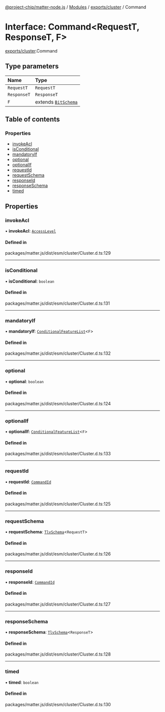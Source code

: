 [@project-chip/matter-node.js](../README.md) / [Modules](../modules.md) / [exports/cluster](../modules/exports_cluster.md) / Command

# Interface: Command\<RequestT, ResponseT, F\>

[exports/cluster](../modules/exports_cluster.md).Command

## Type parameters

| Name | Type |
| :------ | :------ |
| `RequestT` | `RequestT` |
| `ResponseT` | `ResponseT` |
| `F` | extends [`BitSchema`](../modules/exports_schema.md#bitschema) |

## Table of contents

### Properties

- [invokeAcl](exports_cluster.Command.md#invokeacl)
- [isConditional](exports_cluster.Command.md#isconditional)
- [mandatoryIf](exports_cluster.Command.md#mandatoryif)
- [optional](exports_cluster.Command.md#optional)
- [optionalIf](exports_cluster.Command.md#optionalif)
- [requestId](exports_cluster.Command.md#requestid)
- [requestSchema](exports_cluster.Command.md#requestschema)
- [responseId](exports_cluster.Command.md#responseid)
- [responseSchema](exports_cluster.Command.md#responseschema)
- [timed](exports_cluster.Command.md#timed)

## Properties

### invokeAcl

• **invokeAcl**: [`AccessLevel`](../enums/exports_cluster.AccessLevel.md)

#### Defined in

packages/matter.js/dist/esm/cluster/Cluster.d.ts:129

___

### isConditional

• **isConditional**: `boolean`

#### Defined in

packages/matter.js/dist/esm/cluster/Cluster.d.ts:131

___

### mandatoryIf

• **mandatoryIf**: [`ConditionalFeatureList`](../modules/exports_cluster.md#conditionalfeaturelist)\<`F`\>

#### Defined in

packages/matter.js/dist/esm/cluster/Cluster.d.ts:132

___

### optional

• **optional**: `boolean`

#### Defined in

packages/matter.js/dist/esm/cluster/Cluster.d.ts:124

___

### optionalIf

• **optionalIf**: [`ConditionalFeatureList`](../modules/exports_cluster.md#conditionalfeaturelist)\<`F`\>

#### Defined in

packages/matter.js/dist/esm/cluster/Cluster.d.ts:133

___

### requestId

• **requestId**: [`CommandId`](../modules/exports_datatype.md#commandid)

#### Defined in

packages/matter.js/dist/esm/cluster/Cluster.d.ts:125

___

### requestSchema

• **requestSchema**: [`TlvSchema`](../classes/exports_tlv.TlvSchema.md)\<`RequestT`\>

#### Defined in

packages/matter.js/dist/esm/cluster/Cluster.d.ts:126

___

### responseId

• **responseId**: [`CommandId`](../modules/exports_datatype.md#commandid)

#### Defined in

packages/matter.js/dist/esm/cluster/Cluster.d.ts:127

___

### responseSchema

• **responseSchema**: [`TlvSchema`](../classes/exports_tlv.TlvSchema.md)\<`ResponseT`\>

#### Defined in

packages/matter.js/dist/esm/cluster/Cluster.d.ts:128

___

### timed

• **timed**: `boolean`

#### Defined in

packages/matter.js/dist/esm/cluster/Cluster.d.ts:130
